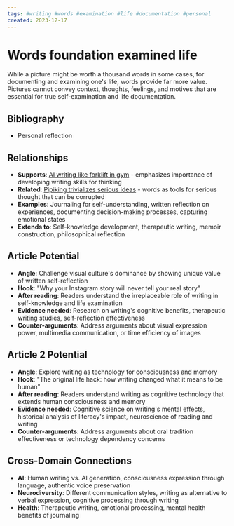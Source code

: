 ```yaml
---
tags: #writing #words #examination #life #documentation #personal
created: 2023-12-17
---
```


# Words foundation examined life

While a picture might be worth a thousand words in some cases, for documenting and examining one's life, words provide far more value. Pictures cannot convey context, thoughts, feelings, and motives that are essential for true self-examination and life documentation.

## Bibliography

- Personal reflection

## Relationships
- **Supports**: [AI writing like forklift in gym](ai-writing-forklift-gym.md) - emphasizes importance of developing writing skills for thinking
- **Related**: [Pipiking trivializes serious ideas](politics-pipiking-meaning-sabotage.md) - words as tools for serious thought that can be corrupted
- **Examples**: Journaling for self-understanding, written reflection on experiences, documenting decision-making processes, capturing emotional states
- **Extends to**: Self-knowledge development, therapeutic writing, memoir construction, philosophical reflection

## Article Potential
- **Angle**: Challenge visual culture's dominance by showing unique value of written self-reflection
- **Hook**: "Why your Instagram story will never tell your real story"
- **After reading**: Readers understand the irreplaceable role of writing in self-knowledge and life examination
- **Evidence needed**: Research on writing's cognitive benefits, therapeutic writing studies, self-reflection effectiveness
- **Counter-arguments**: Address arguments about visual expression power, multimedia communication, or time efficiency of images

## Article 2 Potential
- **Angle**: Explore writing as technology for consciousness and memory
- **Hook**: "The original life hack: how writing changed what it means to be human"
- **After reading**: Readers understand writing as cognitive technology that extends human consciousness and memory
- **Evidence needed**: Cognitive science on writing's mental effects, historical analysis of literacy's impact, neuroscience of reading and writing
- **Counter-arguments**: Address arguments about oral tradition effectiveness or technology dependency concerns

## Cross-Domain Connections
- **AI**: Human writing vs. AI generation, consciousness expression through language, authentic voice preservation
- **Neurodiversity**: Different communication styles, writing as alternative to verbal expression, cognitive processing through writing
- **Health**: Therapeutic writing, emotional processing, mental health benefits of journaling